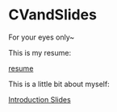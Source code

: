 # CVandSlides

For your eyes only~ 

This is my resume:

[resume](resume_paulus.pdf)

This is a little bit about myself:

[Introduction Slides](Introduction-revealjs.html)
